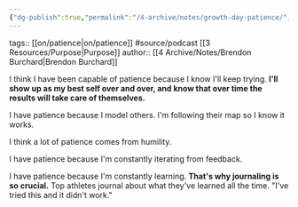 ```yaml
---
{"dg-publish":true,"permalink":"/4-archive/notes/growth-day-patience/","dgPassFrontmatter":true}
---
```


tags:: [[on/patience\|on/patience]] #source/podcast [[3 Resources/Purpose\|Purpose]] 
author:: [[4 Archive/Notes/Brendon Burchard\|Brendon Burchard]]

I think I have been capable of patience because I know I'll keep trying. **I'll show up as my best self over and over, and know that over time the results will take care of themselves.**

I have patience because I model others. I'm following their map so I know it works.

I think a lot of patience comes from humility.

I have patience because I'm constantly iterating from feedback.

I have patience because I'm constantly learning. **That's why journaling is so crucial.** Top athletes journal about what they've learned all the time. "I've tried this and it didn't work."